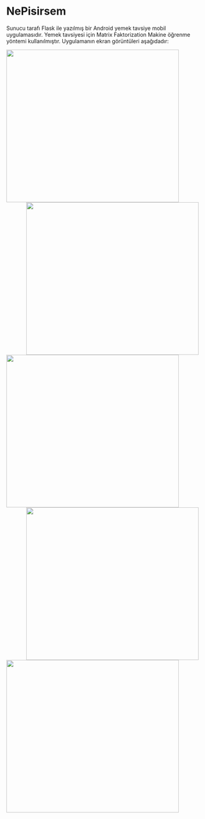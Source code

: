 # NePisirsem
Sunucu tarafı Flask ile yazılmış bir Android yemek tavsiye mobil uygulamasıdır.  Yemek tavsiyesi için Matrix Faktorization Makine öğrenme yöntemi kullanılmıştır. Uygulamanın ekran  görüntüleri aşağıdadır:

<img  align="left"  src="https://github.com/mertakkara/NePisirsem/blob/master/Screenshot_1606755691.png" width="452" height="400">
<img align="right" src="https://github.com/mertakkara/NePisirsem/blob/master/Screenshot_1606755802.png" width="452" height="400">
<img  align="left"  src="https://github.com/mertakkara/NePisirsem/blob/master/Screenshot_1606920301.png" width="452" height="400">
<img align="right"  src="https://github.com/mertakkara/NePisirsem/blob/master/Screenshot_1606920813.png" width="452" height="400">
<img  align="left"src="https://github.com/mertakkara/NePisirsem/blob/master/Screenshot_1609192350.png" width="452" height="400">
